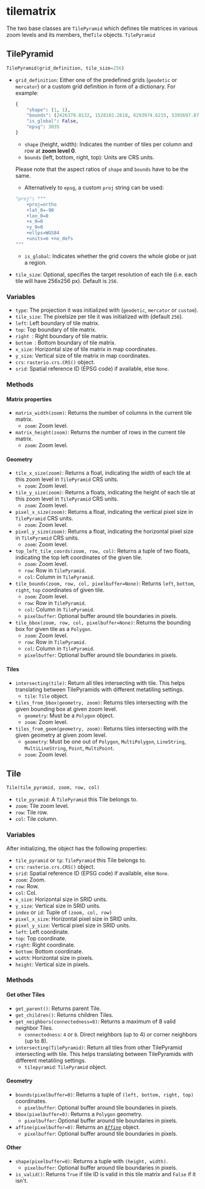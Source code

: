 # tilematrix

The two base classes are ``TilePyramid`` which defines tile matrices in various zoom levels and its members, the``Tile`` objects. ``TilePyramid``

## TilePyramid

```python
TilePyramid(grid_definition, tile_size=256)
```
* ``grid_definition``: Either one of the predefined grids (``geodetic`` or
    ``mercator``) or a custom grid definition in form of a dictionary. For example:
    ```python
    {
        "shape": (1, 1),
        "bounds": (2426378.0132, 1528101.2618, 6293974.6215, 5395697.8701),
        "is_global": False,
        "epsg": 3035
    }
    ```
    * ``shape`` (height, width): Indicates the number of tiles per column and row at **zoom level 0**.
    * ``bounds`` (left, bottom, right, top): Units are CRS units.

    Please note that the aspect ratios of ``shape`` and ``bounds`` have to be the same.
    * Alternatively to ``epsg``, a custom ``proj`` string can be used:
    ```python
    "proj": """
        +proj=ortho
        +lat_0=-90
        +lon_0=0
        +x_0=0
        +y_0=0
        +ellps=WGS84
        +units=m +no_defs
    """
    ```
    * ``is_global``: Indicates whether the grid covers the whole globe or just a region.

* ``tile_size``: Optional, specifies the target resolution of each tile (i.e. each tile will have 256x256 px). Default is ``256``.

### Variables
* ``type``: The projection it was initialized with (``geodetic``, ``mercator`` or ``custom``).
* ``tile_size``: The pixelsize per tile it was initialized with (default ``256``).
* ``left``: Left boundary of tile matrix.
* ``top``: Top boundary of tile matrix.
* ``right ``: Right boundary of tile matrix.
* ``bottom ``: Bottom boundary of tile matrix.
* ``x_size``: Horizontal size of tile matrix in map coordinates.
* ``y_size``: Vertical size of tile matrix in map coordinates.
* ``crs``: ``rasterio.crs.CRS()`` object.
* ``srid``: Spatial reference ID (EPSG code) if available, else ``None``.

### Methods

#### Matrix properties
* ``matrix_width(zoom)``: Returns the number of columns in the current tile matrix.
    * ``zoom``: Zoom level.
* ``matrix_height(zoom)``: Returns the number of rows in the current tile matrix.
    * ``zoom``: Zoom level.

#### Geometry
* ``tile_x_size(zoom)``: Returns a float, indicating the width of each tile at this zoom level in ``TilePyramid`` CRS units.
    * ``zoom``: Zoom level.
* ``tile_y_size(zoom)``: Returns a floats, indicating the height of each tile at this zoom level in ``TilePyramid`` CRS units.
    * ``zoom``: Zoom level.
* ``pixel_x_size(zoom)``: Returns a float, indicating the vertical pixel size in ``TilePyramid`` CRS units.
    * ``zoom``: Zoom level.
* ``pixel_y_size(zoom)``: Returns a float, indicating the horizontal pixel size in ``TilePyramid`` CRS units.
    * ``zoom``: Zoom level.
* ``top_left_tile_coords(zoom, row, col)``: Returns a tuple of two floats, indicating the top left coordinates of the given tile.
    * ``zoom``: Zoom level.
    * ``row``: Row in ``TilePyramid``.
    * ``col``: Column in ``TilePyramid``.
* ``tile_bounds(zoom, row, col, pixelbuffer=None)``: Returns ``left``, ``bottom``, ``right``, ``top`` coordinates of given tile.
    * ``zoom``: Zoom level.
    * ``row``: Row in ``TilePyramid``.
    * ``col``: Column in ``TilePyramid``.
    * ``pixelbuffer``: Optional buffer around tile boundaries in pixels.
* ``tile_bbox(zoom, row, col, pixelbuffer=None)``: Returns the bounding box for given tile as a ``Polygon``.
    * ``zoom``: Zoom level.
    * ``row``: Row in ``TilePyramid``.
    * ``col``: Column in ``TilePyramid``.
    * ``pixelbuffer``: Optional buffer around tile boundaries in pixels.


#### Tiles
* ``intersecting(tile)``: Return all tiles intersecting with tile. This helps translating between TilePyramids with different metatiling settings.
    * ``tile``: ``Tile`` object.
* ``tiles_from_bbox(geometry, zoom)``: Returns tiles intersecting with the given bounding box at given zoom level.
    * ``geometry``: Must be a ``Polygon`` object.
    * ``zoom``: Zoom level.
* ``tiles_from_geom(geometry, zoom)``: Returns tiles intersecting with the given geometry at given zoom level.
    * ``geometry``: Must be one out of ``Polygon``, ``MultiPolygon``, ``LineString``, ``MultiLineString``, ``Point``, ``MultiPoint``.
    * ``zoom``: Zoom level.


## Tile

```python
Tile(tile_pyramid, zoom, row, col)
```
* ``tile_pyramid``: A ``TilePyramid`` this Tile belongs to.
* ``zoom``: Tile zoom level.
* ``row``: Tile row.
* ``col``: Tile column.

### Variables
After initializing, the object has the following properties:
* ``tile_pyramid`` or ``tp``: ``TilePyramid`` this Tile belongs to.
* ``crs``: ``rasterio.crs.CRS()`` object.
* ``srid``: Spatial reference ID (EPSG code) if available, else ``None``.
* ``zoom``: Zoom.
* ``row``: Row.
* ``col``: Col.
* ``x_size``: Horizontal size in SRID units.
* ``y_size``: Vertical size in SRID units.
* ``index`` or ``id``: Tuple of ``(zoom, col, row)``
* ``pixel_x_size``: Horizontal pixel size in SRID units.
* ``pixel_y_size``: Vertical pixel size in SRID units.
* ``left``: Left coordinate.
* ``top``: Top coordinate.
* ``right``: Right coordinate.
* ``bottom``: Bottom coordinate.
* ``width``: Horizontal size in pixels.
* ``height``: Vertical size in pixels.

### Methods

#### Get other Tiles
* ``get_parent()``: Returns parent Tile.
* ``get_children()``: Returns children Tiles.
* ``get_neighbors(connectedness=8)``: Returns a maximum of 8 valid neighbor Tiles.
    * ``connectedness``: ``4`` or ``8``. Direct neighbors (up to 4) or corner neighbors (up to 8).
* ``intersecting(TilePyramid)``: Return all tiles from other TilePyramid intersecting with tile. This helps translating between TilePyramids with different metatiling
settings.
    * ``tilepyramid``: ``TilePyramid`` object.


#### Geometry
* ``bounds(pixelbuffer=0)``: Returns a tuple of ``(left, bottom, right, top)`` coordinates.
    * ``pixelbuffer``: Optional buffer around tile boundaries in pixels.
* ``bbox(pixelbuffer=0)``: Returns a ``Polygon`` geometry.
    * ``pixelbuffer``: Optional buffer around tile boundaries in pixels.
* ``affine(pixelbuffer=0)``: Returns an [``Affine``](https://github.com/sgillies/affine) object.
    * ``pixelbuffer``: Optional buffer around tile boundaries in pixels.



#### Other
* ``shape(pixelbuffer=0)``: Returns a tuple with ``(height, width)``.
    * ``pixelbuffer``: Optional buffer around tile boundaries in pixels.
* ``is_valid()``: Returns ``True`` if tile ID is valid in this tile matrix and ``False`` if it isn't.
